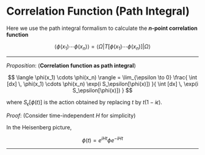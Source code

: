 # Correlation Function (Path Integral)

Here we use the path integral formalism to calculate the **$n$-point correlation function**

$$
\langle \phi(x_1) \cdots \phi(x_n) \rangle
= \langle \Omega| T [\phi(x_1) \cdots \phi(x_n)] |\Omega \rangle
$$

----

*Proposition*: (**Correlation function as path integral**)

$$
\langle \phi(x_1) \cdots \phi(x_n) \rangle
= \lim_{\epsilon \to 0} \frac{
    \int [dx] \, \phi(x_1) \cdots \phi(x_n)
    \exp(i S_\epsilon[\phi(x)])
}{
    \int [dx] \, \exp(i S_\epsilon[\phi(x)])
}
$$

where $S_\epsilon[\phi(t)]$ is the action obtained by replacing $t$ by $t(1-i\epsilon)$.

*Proof*: (Consider time-independent $H$ for simplicity)

In the Heisenberg picture, 

$$
\phi(t) = e^{iHt} \phi e^{-iHt}
$$

----

